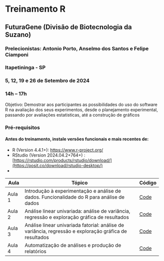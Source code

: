 # Treinamento R 


## FuturaGene (Divisão de Biotecnologia da Suzano)
### Prelecionistas: Antonio Porto, Anselmo dos Santos e Felipe Ciamponi


### Itapetininga - SP
### 5, 12, 19 e 26 de Setembro de 2024
### 14h – 17h


Objetivo: Demostrar aos participantes as possibilidades do uso do software R na avaliação dos seus
experimentos, desde o planejamento experimental, passando por avaliações estatisticas, até a 
construção de gráficos

### Pré-requisitos
#### Antes do treinamento, instale versões funcionais e mais recentes de:
+	R (Version 4.4.1+): [https://www.r-project.org/	](https://cran.r-project.org/bin/windows/base/)
+  RStudio (Version 2024.04.2+764+) : [https://rstudio.com/products/rstudio/download/](https://posit.co/download/rstudio-desktop/)
+  

|   **Aula**     |     **Tópico**       |    **Código**        |
| ------------  | ----------------|  ------------- |         
| Aula 1   | Introdução à experimentação e análise de dados. Funcionalidade do R para análise de dados |    [Code]([https://github.com/antonioporto](https://github.com/antonioporto/R_FuturaGene/blob/main/Fun%C3%A7%C3%B5es%20b%C3%A1sicas%20R%20setembro%20de%202024.R))  |     
| Aula 2   | Análise linear univariada: análise de variância, regressão e exploração gráfica de resultados  |      [Code](https://github.com/antonioporto)    |
| Aula 3   | Análise linear univariada fatorial: análise de variância, regressão e exploração gráfica de resultados  |      [Code](https://github.com/antonioporto/)   |
| Aula 4   | Automatização de análises e produção de relatórios  |      [Code](https://github.com/antonioporto)    |
